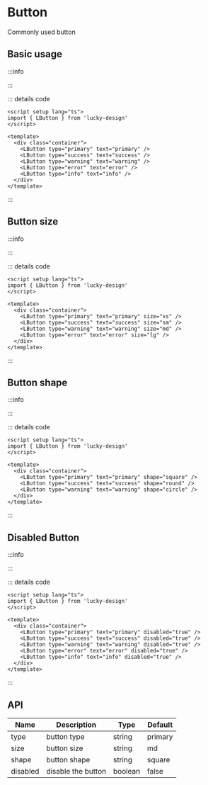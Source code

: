 # Button

<script setup>
import Basic from '../examples/button/basic.vue'
import Size from '../examples/button/size.vue'
import Shape from '../examples/button/shape.vue'
import Disabled from '../examples/button/disabled.vue'
</script>

Commonly used button

## Basic usage

:::info

<Basic />

:::

::: details code
```vue
<script setup lang="ts">
import { LButton } from 'lucky-design'
</script>

<template>
  <div class="container">
    <LButton type="primary" text="primary" />
    <LButton type="success" text="success" />
    <LButton type="warning" text="warning" />
    <LButton type="error" text="error" />
    <LButton type="info" text="info" />
  </div>
</template>
```
:::

## Button size

:::info

<Size />

:::

::: details code
```vue
<script setup lang="ts">
import { LButton } from 'lucky-design'
</script>

<template>
  <div class="container">
    <LButton type="primary" text="primary" size="xs" />
    <LButton type="success" text="success" size="sm" />
    <LButton type="warning" text="warning" size="md" />
    <LButton type="error" text="error" size="lg" />
  </div>
</template>
```
:::

## Button shape

:::info

<Shape />

:::

::: details code
```vue
<script setup lang="ts">
import { LButton } from 'lucky-design'
</script>

<template>
  <div class="container">
    <LButton type="primary" text="primary" shape="square" />
    <LButton type="success" text="success" shape="round" />
    <LButton type="warning" text="warning" shape="circle" />
  </div>
</template>
```
:::

## Disabled Button

:::info

<Disabled />

:::

::: details code
```vue
<script setup lang="ts">
import { LButton } from 'lucky-design'
</script>

<template>
  <div class="container">
    <LButton type="primary" text="primary" disabled="true" />
    <LButton type="success" text="success" disabled="true" />
    <LButton type="warning" text="warning" disabled="true" />
    <LButton type="error" text="error" disabled="true" />
    <LButton type="info" text="info" disabled="true" />
  </div>
</template>
```
:::

## API

| Name     | Description        | Type    | Default |
| -------- | ------------------ | ------- | ------- |
| type     | button type        | string  | primary |
| size     | button size        | string  | md      |
| shape    | button shape       | string  | square  |
| disabled | disable the button | boolean | false   |
